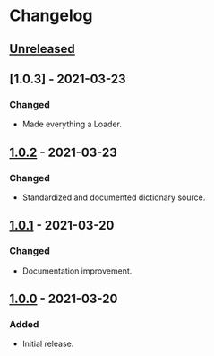 # Changelog

## [Unreleased]

## [1.0.3] - 2021-03-23

### Changed

-   Made everything a Loader.

## [1.0.2] - 2021-03-23

### Changed

-   Standardized and documented dictionary source.

## [1.0.1] - 2021-03-20

### Changed

-   Documentation improvement.

## [1.0.0] - 2021-03-20

### Added

-   Initial release.

[unreleased]: https://github.com/mathandpencil/layered-settings/compare/v1.0.2..HEAD
[1.0.2]: https://github.com/mathandpencil/layered-settings/releases/tag/v1.0.2
[1.0.1]: https://github.com/mathandpencil/layered-settings/releases/tag/v1.0.1
[1.0.0]: https://github.com/mathandpencil/layered-settings/releases/tag/v1.0.0
